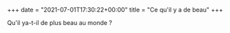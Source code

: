 +++
date = "2021-07-01T17:30:22+00:00"
title = "Ce qu'il y a de beau"
+++

Qu'il ya-t-il de plus beau au monde ?
